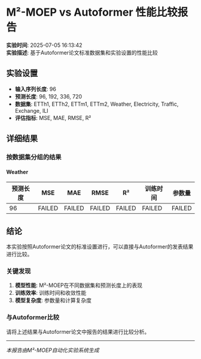 # M²-MOEP vs Autoformer 性能比较报告

**实验时间**: 2025-07-05 16:13:42  
**实验描述**: 基于Autoformer论文标准数据集和实验设置的性能比较

## 实验设置

- **输入序列长度**: 96
- **预测长度**: 96, 192, 336, 720
- **数据集**: ETTh1, ETTh2, ETTm1, ETTm2, Weather, Electricity, Traffic, Exchange, ILI
- **评估指标**: MSE, MAE, RMSE, R²

## 详细结果

### 按数据集分组的结果


#### Weather

| 预测长度 | MSE | MAE | RMSE | R² | 训练时间 | 参数量 |
|---------|-----|-----|------|----|---------|---------|
| 96 | FAILED | FAILED | FAILED | FAILED | FAILED | FAILED |


## 结论

本实验按照Autoformer论文的标准设置进行，可以直接与Autoformer的发表结果进行比较。

### 关键发现

1. **模型性能**: M²-MOEP在不同数据集和预测长度上的表现
2. **训练效率**: 训练时间和收敛性能
3. **模型复杂度**: 参数量和计算复杂度

### 与Autoformer比较

请将上述结果与Autoformer论文中报告的结果进行比较分析。

---
*本报告由M²-MOEP自动化实验系统生成*
